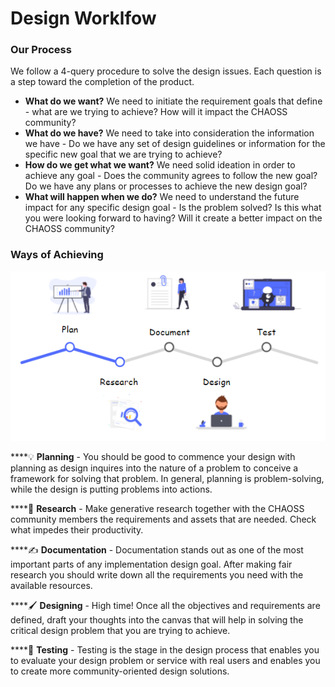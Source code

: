# Design Worklfow

### Our Process

We follow a 4-query procedure to solve the design issues. Each question is a step toward the completion of the product.

* **What do we want?** We need to initiate the requirement goals that define - what are we trying to achieve? How will it impact the CHAOSS community? 
* **What do we have?** We need to take into consideration the information we have - Do we have any set of design guidelines or information for the specific new goal that we are trying to achieve? 
* **How do we get what we want?** We need solid ideation in order to achieve any goal - Does the community agrees to follow the new goal? Do we have any plans or processes to achieve the new design goal? 
* **What will happen when we do?** We need to understand the future impact for any specific design goal - Is the problem solved? Is this what you were looking forward to having? Will it create a better impact on the CHAOSS community? 

### Ways of Achieving

![Design created by Jaskirat SIngh ](../.gitbook/assets/ch.png)

\*\*\*\*💡 **Planning** - You should be good to commence your design with planning as design inquires into the nature of a problem to conceive a framework for solving that problem. In general, planning is problem-solving, while the design is putting problems into actions. 

\*\*\*\*🧐 **Research** - Make generative research together with the CHAOSS community members the requirements and assets that are needed. Check what impedes their productivity.

\*\*\*\*✍ **Documentation** - Documentation stands out as one of the most important parts of any implementation design goal. After making fair research you should write down all the requirements you need with the available resources.

\*\*\*\*🖌 **Designing** - High time! Once all the objectives and requirements are defined, draft your thoughts into the canvas that will help in solving the critical design problem that you are trying to achieve.

\*\*\*\*🧪 **Testing** - Testing is the stage in the design process that enables you to evaluate your design problem or service with real users and enables you to create more community-oriented design solutions.

